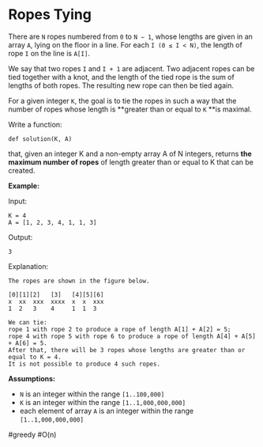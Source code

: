 Ropes Tying
===



There are `N` ropes numbered from `0` to `N − 1`, whose lengths are given in an array `A`, lying on the floor in a line. For each `I (0 ≤ I < N)`, the length of rope `I` on the line is `A[I]`.

We say that two ropes `I` and `I + 1` are adjacent. Two adjacent ropes can be tied together with a knot, and the length of the tied rope is the sum of lengths of both ropes. The resulting new rope can then be tied again.

For a given integer `K`, the goal is to tie the ropes in such a way that the number of ropes whose length is **greater than or equal to `K` **is maximal.

Write a function:

```
def solution(K, A)
```

that, given an integer K and a non-empty array A of N integers, returns **the maximum number of ropes** of length greater than or equal to K that can be created.



**Example:**

Input:

```
K = 4
A = [1, 2, 3, 4, 1, 1, 3]
```

Output:

```
3
```

Explanation:

```
The ropes are shown in the figure below.

[0][1][2]   [3]   [4][5][6]
x  xx  xxx  xxxx  x  x  xxx
1  2   3    4     1  1  3

We can tie:
rope 1 with rope 2 to produce a rope of length A[1] + A[2] = 5;
rope 4 with rope 5 with rope 6 to produce a rope of length A[4] + A[5] + A[6] = 5.
After that, there will be 3 ropes whose lengths are greater than or equal to K = 4.
It is not possible to produce 4 such ropes.
```



**Assumptions:**

- `N` is an integer within the range `[1..100,000]`
- `K` is an integer within the range `[1..1,000,000,000]`
- each element of array `A` is an integer within the range `[1..1,000,000,000]`



#greedy 	#O(n)